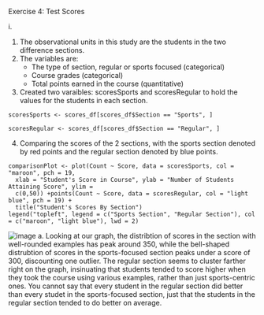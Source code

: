 Exercise 4: Test Scores  
  
i.
1. The observational units in this study are the students in the two difference sections.  
2. The variables are:
    - The type of section, regular or sports focused (categorical)
    - Course grades (categorical)
    - Total points earned in the course (quantitative)
3. Created two varaibles: scoresSports and scoresRegular to hold the values for the students in each section.
```
scoresSports <- scores_df[scores_df$Section == "Sports", ]

scoresRegular <- scores_df[scores_df$Section == "Regular", ]
```
4. Comparing the scores of the 2 sections, with the sports section denoted by red points and the regular section denoted by blue points.
```
comparisonPlot <- plot(Count ~ Score, data = scoresSports, col = "maroon", pch = 19, 
  xlab = "Student's Score in Course", ylab = "Number of Students Attaining Score", ylim =  
  c(0,50)) +points(Count ~ Score, data = scoresRegular, col = "light blue", pch = 19) + 
  title("Student's Scores By Section")
legend("topleft", legend = c("Sports Section", "Regular Section"), col = c("maroon", "light blue"), lwd = 2)
```
![image](https://user-images.githubusercontent.com/95236375/162260944-8c4e4a97-5c1f-4a7a-b8d9-5756c873fe4e.png)
a. Looking at our graph, the distribtion of scores in the section with well-rounded examples has peak around 350, while the bell-shaped distrubtion of scores in the sports-focused section peaks under a score of 300, discounting one outlier. The regular section seems to cluster farther right on the graph, insinuating that students tended to score higher when they took the course using various examples, rather than just sports-centric ones. You cannot say that every student in the regular section did better than every studet in the sports-focused section, just that the students in the regular section tended to do better on average.
